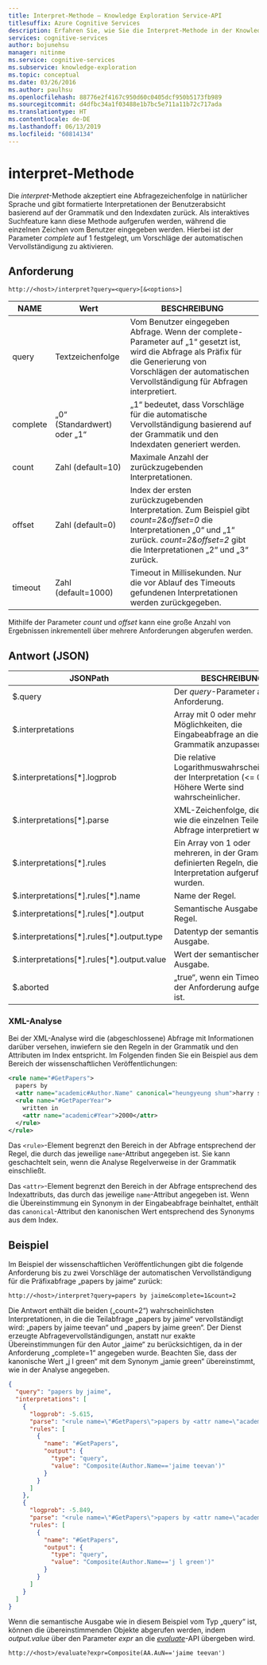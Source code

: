 ```yaml
---
title: Interpret-Methode – Knowledge Exploration Service-API
titlesuffix: Azure Cognitive Services
description: Erfahren Sie, wie Sie die Interpret-Methode in der Knowledge Exploration Service-API (KES) verwenden können.
services: cognitive-services
author: bojunehsu
manager: nitinme
ms.service: cognitive-services
ms.subservice: knowledge-exploration
ms.topic: conceptual
ms.date: 03/26/2016
ms.author: paulhsu
ms.openlocfilehash: 88776e2f4167c950d60c0405dcf950b5173fb989
ms.sourcegitcommit: d4dfbc34a1f03488e1b7bc5e711a11b72c717ada
ms.translationtype: HT
ms.contentlocale: de-DE
ms.lasthandoff: 06/13/2019
ms.locfileid: "60814134"
---
```

# <a name="interpret-method"></a>interpret-Methode

Die *interpret*-Methode akzeptiert eine Abfragezeichenfolge in natürlicher Sprache und gibt formatierte Interpretationen der Benutzerabsicht basierend auf der Grammatik und den Indexdaten zurück.  Als interaktives Suchfeature kann diese Methode aufgerufen werden, während die einzelnen Zeichen vom Benutzer eingegeben werden. Hierbei ist der Parameter *complete* auf 1 festgelegt, um Vorschläge der automatischen Vervollständigung zu aktivieren.

## <a name="request"></a>Anforderung

`http://<host>/interpret?query=<query>[&<options>]`

NAME|Wert| BESCHREIBUNG
----|----|----
query    | Textzeichenfolge | Vom Benutzer eingegeben Abfrage.  Wenn der complete-Parameter auf „1“ gesetzt ist, wird die Abfrage als Präfix für die Generierung von Vorschlägen der automatischen Vervollständigung für Abfragen interpretiert.        
complete | „0“ (Standardwert) oder „1“ | „1“ bedeutet, dass Vorschläge für die automatische Vervollständigung basierend auf der Grammatik und den Indexdaten generiert werden.         
count    | Zahl (default=10) | Maximale Anzahl der zurückzugebenden Interpretationen.         
offset   | Zahl (default=0) | Index der ersten zurückzugebenden Interpretation.  Zum Beispiel gibt *count=2&offset=0* die Interpretationen „0“ und „1“ zurück. *count=2&offset=2* gibt die Interpretationen „2“ und „3“ zurück.       
timeout  | Zahl (default=1000) | Timeout in Millisekunden. Nur die vor Ablauf des Timeouts gefundenen Interpretationen werden zurückgegeben.

Mithilfe der Parameter *count* und *offset* kann eine große Anzahl von Ergebnissen inkrementell über mehrere Anforderungen abgerufen werden.

## <a name="response-json"></a>Antwort (JSON)

JSONPath     | BESCHREIBUNG
---------|---------
$.query |Der *query*-Parameter aus der Anforderung.
$.interpretations   |Array mit 0 oder mehr Möglichkeiten, die Eingabeabfrage an die Grammatik anzupassen.
$.interpretations[\*].logprob   |Die relative Logarithmuswahrscheinlichkeit der Interpretation (<= 0).  Höhere Werte sind wahrscheinlicher.
$.interpretations[\*].parse |XML-Zeichenfolge, die zeigt, wie die einzelnen Teile der Abfrage interpretiert wurden.
$.interpretations[\*].rules |Ein Array von 1 oder mehreren, in der Grammatik definierten Regeln, die bei der Interpretation aufgerufen wurden.
$.interpretations[\*].rules[\*].name    |Name der Regel.
$.interpretations[\*].rules[\*].output  |Semantische Ausgabe der Regel.
$.interpretations[\*].rules[\*].output.type |Datentyp der semantischen Ausgabe.
$.interpretations[\*].rules[\*].output.value|Wert der semantischen Ausgabe.  
$.aborted | „true“, wenn ein Timeout bei der Anforderung aufgetreten ist.

### <a name="parse-xml"></a>XML-Analyse

Bei der XML-Analyse wird die (abgeschlossene) Abfrage mit Informationen darüber versehen, inwiefern sie den Regeln in der Grammatik und den Attributen im Index entspricht.  Im Folgenden finden Sie ein Beispiel aus dem Bereich der wissenschaftlichen Veröffentlichungen:

```xml
<rule name="#GetPapers">
  papers by 
  <attr name="academic#Author.Name" canonical="heungyeung shum">harry shum</attr>
  <rule name="#GetPaperYear">
    written in
    <attr name="academic#Year">2000</attr>
  </rule>
</rule>
```

Das `<rule>`-Element begrenzt den Bereich in der Abfrage entsprechend der Regel, die durch das jeweilige `name`-Attribut angegeben ist.  Sie kann geschachtelt sein, wenn die Analyse Regelverweise in der Grammatik einschließt.

Das `<attr>`-Element begrenzt den Bereich in der Abfrage entsprechend des Indexattributs, das durch das jeweilige `name`-Attribut angegeben ist.  Wenn die Übereinstimmung ein Synonym in der Eingabeabfrage beinhaltet, enthält das `canonical`-Attribut den kanonischen Wert entsprechend des Synonyms aus dem Index.

## <a name="example"></a>Beispiel

Im Beispiel der wissenschaftlichen Veröffentlichungen gibt die folgende Anforderung bis zu zwei Vorschläge der automatischen Vervollständigung für die Präfixabfrage „papers by jaime“ zurück:

`http://<host>/interpret?query=papers by jaime&complete=1&count=2`

Die Antwort enthält die beiden („count=2“) wahrscheinlichsten Interpretationen, in die die Teilabfrage „papers by jaime“ vervollständigt wird: „papers by jaime teevan“ und „papers by jaime green“.  Der Dienst erzeugte Abfragevervollständigungen, anstatt nur exakte Übereinstimmungen für den Autor „jaime“ zu berücksichtigen, da in der Anforderung „complete=1“ angegeben wurde. Beachten Sie, dass der kanonische Wert „j l green“ mit dem Synonym „jamie green“ übereinstimmt, wie in der Analyse angegeben.


```json
{
  "query": "papers by jaime",
  "interpretations": [
    {
      "logprob": -5.615,
      "parse": "<rule name=\"#GetPapers\">papers by <attr name=\"academic#Author.Name\">jaime teevan</attr></rule>",
      "rules": [
        {
          "name": "#GetPapers",
          "output": {
            "type": "query",
            "value": "Composite(Author.Name=='jaime teevan')"
          }
        }
      ]
    },
    {
      "logprob": -5.849,
      "parse": "<rule name=\"#GetPapers\">papers by <attr name=\"academic#Author.Name\" canonical=\"j l green\">jaime green</attr></rule>",
      "rules": [
        {
          "name": "#GetPapers",
          "output": {
            "type": "query",
            "value": "Composite(Author.Name=='j l green')"
          }
        }
      ]
    }
  ]
}
```  

Wenn die semantische Ausgabe wie in diesem Beispiel vom Typ „query“ ist, können die übereinstimmenden Objekte abgerufen werden, indem *output.value* über den Parameter *expr* an die [*evaluate*](evaluateMethod.md)-API übergeben wird.

`http://<host>/evaluate?expr=Composite(AA.AuN=='jaime teevan')`
  
